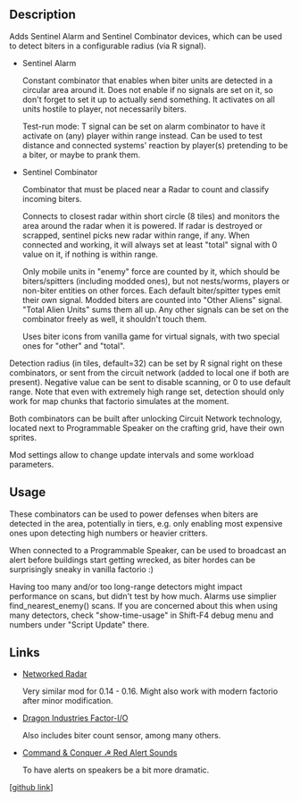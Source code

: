## Description

Adds Sentinel Alarm and Sentinel Combinator devices, which can be used to detect biters in a configurable radius (via R signal).

- Sentinel Alarm

    Constant combinator that enables when biter units are detected in a circular area around it.
    Does not enable if no signals are set on it, so don't forget to set it up to actually send something.
    It activates on all units hostile to player, not necessarily biters.

    Test-run mode: T signal can be set on alarm combinator to have it activate on (any) player within range instead.
    Can be used to test distance and connected systems' reaction by player(s) pretending to be a biter, or maybe to prank them.

- Sentinel Combinator

    Combinator that must be placed near a Radar to count and classify incoming biters.

    Connects to closest radar within short circle (8 tiles) and monitors the area around the radar when it is powered.
    If radar is destroyed or scrapped, sentinel picks new radar within range, if any.
    When connected and working, it will always set at least "total" signal with 0 value on it, if nothing is within range.

    Only mobile units in "enemy" force are counted by it, which should be biters/spitters (including modded ones), but not nests/worms, players or non-biter entities on other forces.
    Each default biter/spitter types emit their own signal. Modded biters are counted into "Other Aliens" signal. "Total Alien Units" sums them all up.
    Any other signals can be set on the combinator freely as well, it shouldn't touch them.

    Uses biter icons from vanilla game for virtual signals, with two special ones for "other" and "total".

Detection radius (in tiles, default=32) can be set by R signal right on these combinators, or sent from the circuit network (added to local one if both are present).
Negative value can be sent to disable scanning, or 0 to use default range.
Note that even with extremely high range set, detection should only work for map chunks that factorio simulates at the moment.

Both combinators can be built after unlocking Circuit Network technology, located next to Programmable Speaker on the crafting grid, have their own sprites.

Mod settings allow to change update intervals and some workload parameters.


## Usage

These combinators can be used to power defenses when biters are detected in the area, potentially in tiers, e.g. only enabling most expensive ones upon detecting high numbers or heavier critters.

When connected to a Programmable Speaker, can be used to broadcast an alert before buildings start getting wrecked, as biter hordes can be surprisingly sneaky in vanilla factorio :)

Having too many and/or too long-range detectors might impact performance on scans, but didn't test by how much. Alarms use simplier find_nearest_enemy() scans. If you are concerned about this when using many detectors, check "show-time-usage" in Shift-F4 debug menu and numbers under "Script Update" there.


## Links

- [Networked Radar](https://mods.factorio.com/mod/folk-radar)

    Very similar mod for 0.14 - 0.16. Might also work with modern factorio after minor modification.

- [Dragon Industries Factor-I/O](https://mods.factorio.com/mod/FactorIO)

    Also includes biter count sensor, among many others.

- [Command & Conquer ☭ Red Alert Sounds](https://mods.factorio.com/mod/Command_and_Conquer_RedAlert_Sounds)

    To have alerts on speakers be a bit more dramatic.


[[github link](https://github.com/mk-fg/games/tree/master/factorio/Biter_Detector_Sentinel_Combinator)]
